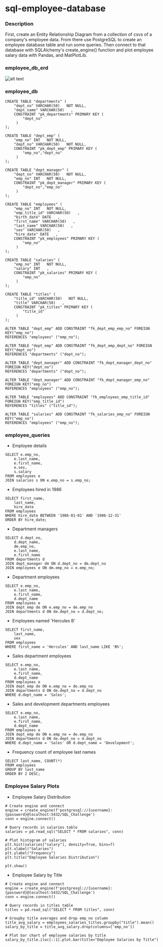 # sql-employee-database

### Description
First, create an Entity Relationship Diagram from a collection of csvs of a company's employee data. From there use PostgreSQL to create an employee database table and run some queries. Then connect to that database with SQLAlchemy's create_engine() function and plot employee salary data with Pandas, and MatPlotLib.

### employee_db_erd
![alt text](https://github.com/nickmangarella/sql-employee-database/blob/master/EmployeeSQL/employee_db_erd.png)

### employee_db
```
CREATE TABLE "departments" (
    "dept_no" VARCHAR(50)   NOT NULL,
    "dept_name" VARCHAR(50)   ,
    CONSTRAINT "pk_departments" PRIMARY KEY (
        "dept_no"
     )
);

CREATE TABLE "dept_emp" (
    "emp_no" INT   NOT NULL,
    "dept_no" VARCHAR(50)   NOT NULL,
    CONSTRAINT "pk_dept_emp" PRIMARY KEY (
        "emp_no","dept_no"
     )
);

CREATE TABLE "dept_manager" (
    "dept_no" VARCHAR(50)   NOT NULL,
    "emp_no" INT   NOT NULL,
    CONSTRAINT "pk_dept_manager" PRIMARY KEY (
        "dept_no","emp_no"
     )
);

CREATE TABLE "employees" (
    "emp_no" INT   NOT NULL,
    "emp_title_id" VARCHAR(50)   ,
    "birth_date" DATE   ,
    "first_name" VARCHAR(50)   ,
    "last_name" VARCHAR(50)   ,
    "sex" VARCHAR(50)   ,
    "hire_date" DATE   ,
    CONSTRAINT "pk_employees" PRIMARY KEY (
        "emp_no"
     )
);

CREATE TABLE "salaries" (
    "emp_no" INT   NOT NULL,
    "salary" INT   ,
    CONSTRAINT "pk_salaries" PRIMARY KEY (
        "emp_no"
     )
);

CREATE TABLE "titles" (
    "title_id" VARCHAR(50)   NOT NULL,
    "title" VARCHAR(50)   ,
    CONSTRAINT "pk_titles" PRIMARY KEY (
        "title_id"
     )
);

ALTER TABLE "dept_emp" ADD CONSTRAINT "fk_dept_emp_emp_no" FOREIGN KEY("emp_no")
REFERENCES "employees" ("emp_no");

ALTER TABLE "dept_emp" ADD CONSTRAINT "fk_dept_emp_dept_no" FOREIGN KEY("dept_no")
REFERENCES "departments" ("dept_no");

ALTER TABLE "dept_manager" ADD CONSTRAINT "fk_dept_manager_dept_no" FOREIGN KEY("dept_no")
REFERENCES "departments" ("dept_no");

ALTER TABLE "dept_manager" ADD CONSTRAINT "fk_dept_manager_emp_no" FOREIGN KEY("emp_no")
REFERENCES "employees" ("emp_no");

ALTER TABLE "employees" ADD CONSTRAINT "fk_employees_emp_title_id" FOREIGN KEY("emp_title_id")
REFERENCES "titles" ("title_id");

ALTER TABLE "salaries" ADD CONSTRAINT "fk_salaries_emp_no" FOREIGN KEY("emp_no")
REFERENCES "employees" ("emp_no");
```
### employee_queries
* Employee details
```
SELECT e.emp_no,
	e.last_name,
	e.first_name,
	e.sex,
	s.salary
FROM employees e
JOIN salaries s ON e.emp_no = s.emp_no;
```

* Employees hired in 1986
```
SELECT first_name,
	last_name,
	hire_date
FROM employees
WHERE hire_date BETWEEN '1986-01-01' AND '1986-12-31'
ORDER BY hire_date;
```

* Department managers
```
SELECT d.dept_no,
	d.dept_name,
	dm.emp_no,
	e.last_name,
	e.first_name
FROM departments d
JOIN dept_manager dm ON d.dept_no = dm.dept_no
JOIN employees e ON dm.emp_no = e.emp_no;
```

* Department employees
```
SELECT e.emp_no,
	e.last_name,
	e.first_name,
	d.dept_name
FROM employees e
JOIN dept_emp de ON e.emp_no = de.emp_no
JOIN departments d ON de.dept_no = d.dept_no;
```

* Employees named 'Hercules B'
```
SELECT first_name,
	last_name,
	sex
FROM employees
WHERE first_name = 'Hercules' AND last_name LIKE 'B%';
```

* Sales department employees
```
SELECT e.emp_no,
	e.last_name,
	e.first_name,
	d.dept_name
FROM employees e
JOIN dept_emp de ON e.emp_no = de.emp_no
JOIN departments d ON de.dept_no = d.dept_no
WHERE d.dept_name = 'Sales';
```

* Sales and development departments employees
```
SELECT e.emp_no,
	e.last_name,
	e.first_name,
	d.dept_name
FROM employees e
JOIN dept_emp de ON e.emp_no = de.emp_no
JOIN departments d ON de.dept_no = d.dept_no
WHERE d.dept_name = 'Sales' OR d.dept_name = 'Development';
```

* Frequency count of employee last names
```
SELECT last_name, COUNT(*)
FROM employees
GROUP BY last_name
ORDER BY 2 DESC;
```

### Employee Salary Plots
* Employee Salary Distribution
```
# Create engine and connect
engine = create_engine(f'postgresql://{username}:{password}@localhost:5432/SQL_Challenge')
conn = engine.connect()

# Query records in salaries table
salaries = pd.read_sql("SELECT * FROM salaries", conn)

# Plot histogram of salaries
plt.hist(salaries["salary"], density=True, bins=7)
plt.xlabel("Salaries")
plt.ylabel("Frequency")
plt.title("Employee Salaries Distribution")

plt.show()
```

* Employee Salary by Title
```
# Create engine and connect
engine = create_engine(f'postgresql://{username}:{password}@localhost:5432/SQL_Challenge')
conn = engine.connect()

# Query records in titles table
titles = pd.read_sql("SELECT * FROM titles", conn)

# Groupby title averages and drop emp_no column
title_avg_salary = employees_salaries_titles.groupby("title").mean()
salary_by_title = title_avg_salary.drop(columns=['emp_no'])

# Plot bar chart of employee salaries by title
salary_by_title.iloc[::1].plot.bar(title="Employee Salaries by Title")
```
